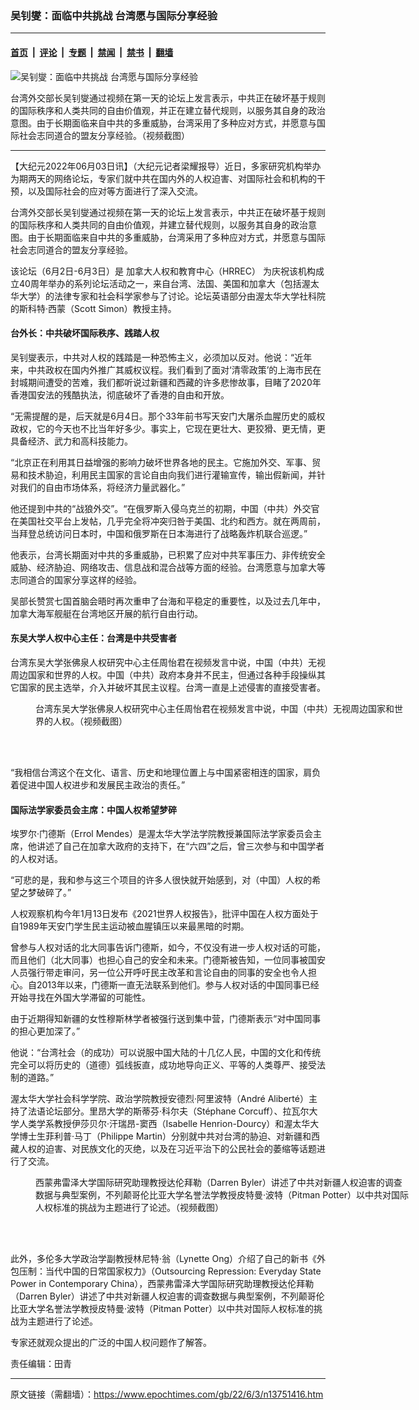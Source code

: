 ### 吴钊燮：面临中共挑战 台湾愿与国际分享经验

---

#### [首页](../../../..?n13751416) &nbsp;|&nbsp; [评论](../../../../../epoch-comment?n13751416) &nbsp;|&nbsp; [专题](../../../../../epoch-special?n13751416) &nbsp;|&nbsp; [禁闻](../../../../../epoch-news?n13751416) &nbsp;|&nbsp; [禁书](../../../../../books?n13751416) &nbsp;|&nbsp; [翻墙](https://github.com/gfw-breaker/nogfw/blob/master/README.md?n13751416)


<div><img alt="吴钊燮：面临中共挑战 台湾愿与国际分享经验" class="attachment-djy_600_400 size-djy_600_400 wp-post-image" src="https://i.epochtimes.com/assets/uploads/2022/06/id13751422-IMG-1188-600x400.jpg"/>
<div class="caption">
 <p>
  台湾外交部长吴钊燮通过视频在第一天的论坛上发言表示，中共正在破坏基于规则的国际秩序和人类共同的自由价值观，并正在建立替代规则，以服务其自身的政治意图。由于长期面临来自中共的多重威胁，台湾采用了多种应对方式，并愿意与国际社会志同道合的盟友分享经验。（视频截图）
 </p>
</div></div><hr/><div class="post_content" id="artbody" itemprop="articleBody">
 <!-- article content begin -->
 <p>
  【大纪元2022年06月03日讯】（大纪元记者梁耀报导）近日，多家研究机构举办为期两天的网络论坛，专家们就中共在国内外的人权迫害、对国际社会和机构的干预，以及国际社会的应对等方面进行了深入交流。
 </p>
 <p>
  台湾外交部长吴钊燮通过视频在第一天的论坛上发言表示，中共正在破坏基于规则的国际秩序和人类共同的自由价值观，并建立替代规则，以服务其自身的政治意图。由于长期面临来自中共的多重威胁，台湾采用了多种应对方式，并愿意与国际社会志同道合的盟友分享经验。
 </p>
 <p>
  该论坛（6月2日-6月3日）是
  <ok href="https://www.epochtimes.com/gb/tag/%E5%8A%A0%E6%8B%BF%E5%A4%A7%E4%BA%BA%E6%9D%83%E5%92%8C%E6%95%99%E8%82%B2%E4%B8%AD%E5%BF%83%EF%BC%88hrrec%EF%BC%89.html">
   加拿大人权和教育中心（HRREC）
  </ok>
  为庆祝该机构成立40周年举办的系列论坛活动之一，来自台湾、法国、美国和加拿大（包括渥太华大学）的法律专家和社会科学家参与了讨论。论坛英语部分由渥太华大学社科院的斯科特·西蒙（Scott Simon）教授主持。
 </p>
 <h4>
  台外长：中共破坏国际秩序、践踏人权
 </h4>
 <p>
  吴钊燮表示，中共对人权的践踏是一种恐怖主义，必须加以反对。他说：“近年来，中共政权在国内外推广其威权议程。我们看到了面对‘清零政策’的上海市民在封城期间遭受的苦难，我们都听说过新疆和西藏的许多悲惨故事，目睹了2020年香港国安法的残酷执法，彻底破坏了香港的自由和开放。
 </p>
 <p>
  “无需提醒的是，后天就是6月4日。那个33年前书写天安门大屠杀血腥历史的威权政权，它的今天也不比当年好多少。事实上，它现在更壮大、更狡猾、更无情，更具备经济、武力和高科技能力。
 </p>
 <p>
  “北京正在利用其日益增强的影响力破坏世界各地的民主。它施加外交、军事、贸易和技术胁迫，利用民主国家的言论自由向我们进行灌输宣传，输出假新闻，并针对我们的自由市场体系，将经济力量武器化。”
 </p>
 <p>
  他还提到中共的“战狼外交”。“在俄罗斯入侵乌克兰的初期，中国（中共）外交官在美国社交平台上发帖，几乎完全将冲突归咎于美国、北约和西方。就在两周前，当拜登总统访问日本时，中国和俄罗斯在日本海进行了战略轰炸机联合巡逻。”
 </p>
 <p>
  他表示，台湾长期面对中共的多重威胁，已积累了应对中共军事压力、非传统安全威胁、经济胁迫、网络攻击、信息战和混合战等方面的经验。台湾愿意与加拿大等志同道合的国家分享这样的经验。
 </p>
 <p>
  吴部长赞赏七国首脑会晤时再次重申了台海和平稳定的重要性，以及过去几年中，加拿大海军舰艇在台湾地区开展的航行自由行动。
 </p>
 <h4>
  东吴大学人权中心主任：台湾是中共受害者
 </h4>
 <p>
  台湾东吴大学张佛泉人权研究中心主任周怡君在视频发言中说，中国（中共）无视周边国家和世界的人权。中国（中共）政府本身并不民主，但通过各种手段操纵其它国家的民主选举，介入并破坏其民主议程。台湾一直是上述侵害的直接受害者。
 </p>
 <figure aria-describedby="caption-attachment-13751420" class="wp-caption aligncenter" id="attachment_13751420" style="width: 600px">
  <ok href="https://i.epochtimes.com/assets/uploads/2022/06/id13751420-IMG-1190.jpg" target="_blank">
   <img alt="" class="size-large wp-image-13751420" src="https://i.epochtimes.com/assets/uploads/2022/06/id13751420-IMG-1190-600x335.jpg"/>
  </ok>
  <br/><figcaption class="wp-caption-text" id="caption-attachment-13751420">
   台湾东吴大学张佛泉人权研究中心主任周怡君在视频发言中说，中国（中共）无视周边国家和世界的人权。（视频截图）
  </figcaption><br/>
 </figure><br/>
 <p>
  “我相信台湾这个在文化、语言、历史和地理位置上与中国紧密相连的国家，肩负着促进中国人权进步和发展民主政治的责任。”
 </p>
 <h4>
  国际法学家委员会主席：中国人权希望梦碎
 </h4>
 <p>
  埃罗尔·门德斯（Errol Mendes）是渥太华大学法学院教授兼国际法学家委员会主席，他讲述了自己在加拿大政府的支持下，在“六四”之后，曾三次参与和中国学者的人权对话。
 </p>
 <p>
  “可悲的是，我和参与这三个项目的许多人很快就开始感到，对（中国）人权的希望之梦破碎了。”
 </p>
 <p>
  人权观察机构今年1月13日发布《2021世界人权报告》，批评中国在人权方面处于自1989年天安门学生民主运动被血腥镇压以来最黑暗的时期。
 </p>
 <p>
  曾参与人权对话的北大同事告诉门德斯，如今，不仅没有进一步人权对话的可能，而且他们（北大同事）也担心自己的安全和未来。门德斯被告知，一位同事被国安人员强行带走审问，另一位公开呼吁民主改革和言论自由的同事的安全也令人担心。自2013年以来，门德斯一直无法联系到他们。参与人权对话的中国同事已经开始寻找在外国大学滞留的可能性。
 </p>
 <p>
  由于近期得知新疆的女性穆斯林学者被强行送到集中营，门德斯表示“对中国同事的担心更加深了。”
 </p>
 <p>
  他说：“台湾社会（的成功）可以说服中国大陆的十几亿人民，中国的文化和传统完全可以将历史的（道德）弧线扳直，成功地导向正义、平等的人类尊严、接受法制的道路。”
 </p>
 <p>
  渥太华大学社会科学学院、政治学院教授安德烈·阿里波特（André Aliberté）主持了法语论坛部分。里昂大学的斯蒂芬·科尔夫（Stéphane Corcuff）、拉瓦尔大学人类学系教授伊莎贝尔·汗瑞昂-窦西（Isabelle Henrion-Dourcy）和渥太华大学博士生菲利普·马丁（Philippe Martin）分别就中共对台湾的胁迫、对新疆和西藏人权的迫害、对民族文化的灭绝，以及在习近平治下的公民社会的萎缩等话题进行了交流。
 </p>
 <figure aria-describedby="caption-attachment-13751421" class="wp-caption aligncenter" id="attachment_13751421" style="width: 600px">
  <ok href="https://i.epochtimes.com/assets/uploads/2022/06/id13751421-IMG-1234.jpg" target="_blank">
   <img alt="" class="size-large wp-image-13751421" src="https://i.epochtimes.com/assets/uploads/2022/06/id13751421-IMG-1234-600x369.jpg"/>
  </ok>
  <br/><figcaption class="wp-caption-text" id="caption-attachment-13751421">
   西蒙弗雷泽大学国际研究助理教授达伦拜勒（Darren Byler）讲述了中共对新疆人权迫害的调查数据与典型案例，不列颠哥伦比亚大学名誉法学教授皮特曼·波特（Pitman Potter）以中共对国际人权标准的挑战为主题进行了论述。（视频截图）
  </figcaption><br/>
 </figure><br/>
 <p>
  此外，多伦多大学政治学副教授林尼特·翁（Lynette Ong）介绍了自己的新书《外包压制：当代中国的日常国家权力》（Outsourcing Repression: Everyday State Power in Contemporary China），西蒙弗雷泽大学国际研究助理教授达伦拜勒（Darren Byler）讲述了中共对新疆人权迫害的调查数据与典型案例，不列颠哥伦比亚大学名誉法学教授皮特曼·波特（Pitman Potter）以中共对国际人权标准的挑战为主题进行了论述。
 </p>
 <p>
  专家还就观众提出的广泛的中国人权问题作了解答。
 </p>
 <p>
  责任编辑：田青
 </p>
 <!-- article content end -->
 <div id="below_article_ad">
 </div>
</div>


---

原文链接（需翻墙）：https://www.epochtimes.com/gb/22/6/3/n13751416.htm